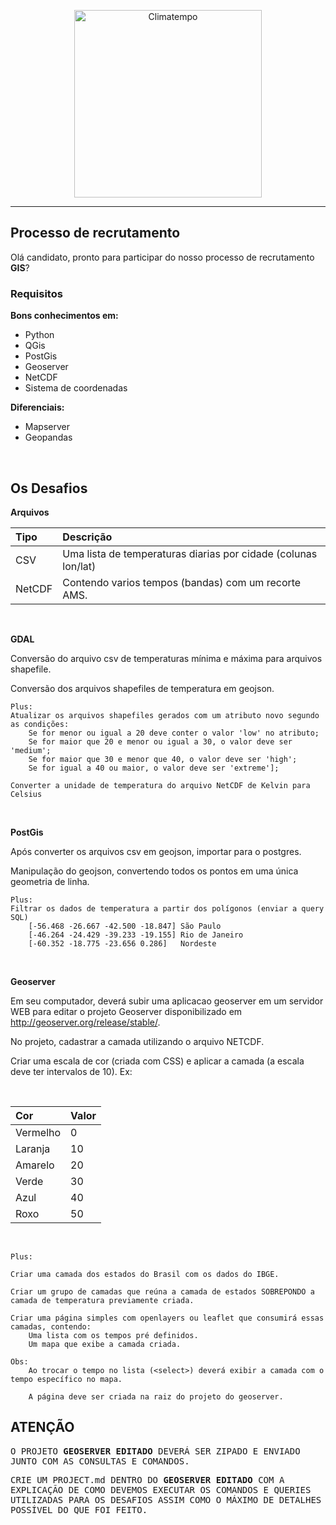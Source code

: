 <p align="center">
  <a href="http://www.climatempo.com.br">
      <img src="http://i.imgur.com/Q9lCAMF.png" alt="Climatempo" width="300px"/>
  </a>
</p>

___


## Processo de recrutamento

Olá candidato, pronto para participar do nosso processo de recrutamento **GIS**?

### Requisitos

**Bons conhecimentos em:**

- Python
- QGis
- PostGis
- Geoserver
- NetCDF
- Sistema de coordenadas

**Diferenciais:**

- Mapserver
- Geopandas

<br />

## Os Desafios

**Arquivos**

| Tipo   |Descrição                                                     |
| :------|:-------------------------------------------------------------|
| CSV    |Uma lista de temperaturas diarias por cidade (colunas lon/lat)|
| NetCDF |Contendo varios tempos (bandas) com um recorte AMS.           |

<br/>

**GDAL**

Conversão do arquivo csv de temperaturas mínima e máxima para arquivos shapefile.

Conversão dos arquivos shapefiles de temperatura em geojson.

	Plus: 
	Atualizar os arquivos shapefiles gerados com um atributo novo segundo as condições:
		Se for menor ou igual a 20 deve conter o valor 'low' no atributo;
		Se for maior que 20 e menor ou igual a 30, o valor deve ser 'medium';
		Se for maior que 30 e menor que 40, o valor deve ser 'high';
		Se for igual a 40 ou maior, o valor deve ser 'extreme'];
		
	Converter a unidade de temperatura do arquivo NetCDF de Kelvin para Celsius

<br/>

**PostGis**

Após converter os arquivos csv em geojson, importar para o postgres.

Manipulação do geojson, convertendo todos os pontos em uma única geometria de linha.

	Plus:
	Filtrar os dados de temperatura a partir dos polígonos (enviar a query SQL)
		[-56.468 -26.667 -42.500 -18.847] São Paulo 
		[-46.264 -24.429 -39.233 -19.155] Rio de Janeiro
		[-60.352 -18.775 -23.656 0.286]   Nordeste 

<br />

**Geoserver**

Em seu computador, deverá subir uma aplicacao geoserver em um servidor WEB para editar o projeto Geoserver disponibilizado em http://geoserver.org/release/stable/.

No projeto, cadastrar a camada utilizando o arquivo NETCDF.

Criar uma escala de cor (criada com CSS) e aplicar a camada (a escala deve ter intervalos de 10). Ex:

<br />

| Cor       |Valor|
| :---------|:-|
| Vermelho  |0 |
| Laranja   |10|
| Amarelo   |20|
| Verde     |30|
| Azul      |40|
| Roxo      |50|

<br />


	Plus:

	Criar uma camada dos estados do Brasil com os dados do IBGE.
	
	Criar um grupo de camadas que reúna a camada de estados SOBREPONDO a camada de temperatura previamente criada.

	Criar uma página simples com openlayers ou leaflet que consumirá essas camadas, contendo:
		Uma lista com os tempos pré definidos.
		Um mapa que exibe a camada criada.

	Obs:
		Ao trocar o tempo no lista (<select>) deverá exibir a camada com o tempo específico no mapa.

		A página deve ser criada na raiz do projeto do geoserver.



## ATENÇÃO ##

<kbd>O PROJETO **GEOSERVER EDITADO** DEVERÁ SER ZIPADO E ENVIADO JUNTO COM AS CONSULTAS E COMANDOS.</kbd>

<kbd>CRIE UM PROJECT.md DENTRO DO **GEOSERVER EDITADO** COM A EXPLICAÇÃO DE COMO DEVEMOS EXECUTAR OS COMANDOS E QUERIES UTILIZADAS PARA OS DESAFIOS ASSIM COMO O MÁXIMO DE DETALHES POSSÍVEL DO QUE FOI FEITO.</kbd>